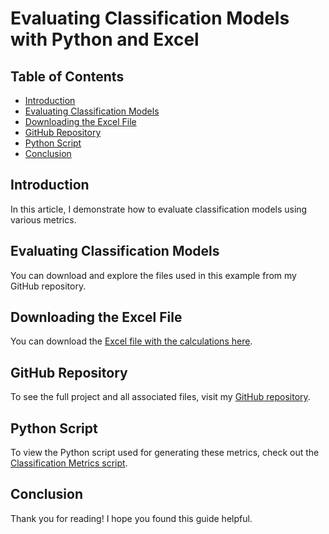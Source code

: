 # Evaluating Classification Models with Python and Excel

## Table of Contents
- [Introduction](#introduction)
- [Evaluating Classification Models](#evaluating-classification-models)
- [Downloading the Excel File](#downloading-the-excel-file)
- [GitHub Repository](#github-repository)
- [Python Script](#python-script)
- [Conclusion](#conclusion)

## Introduction
In this article, I demonstrate how to evaluate classification models using various metrics.

## Evaluating Classification Models
You can download and explore the files used in this example from my GitHub repository.

## Downloading the Excel File
You can download the [Excel file with the calculations here](https://github.com/anix-lynch/ML_Metrics_Excel/blob/main/Classification_Metrics.xlsx).

## GitHub Repository
To see the full project and all associated files, visit my [GitHub repository](https://github.com/anix-lynch/ML_Metrics_Excel).

## Python Script
To view the Python script used for generating these metrics, check out the [Classification Metrics script](https://github.com/anix-lynch/ML_Metrics_Excel/blob/main/Classification_Metrics.py).

## Conclusion
Thank you for reading! I hope you found this guide helpful.

